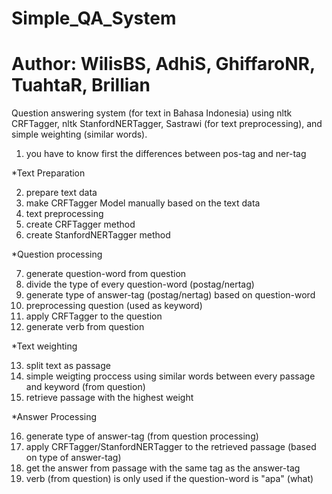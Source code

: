 # Simple_QA_System
# Author: WilisBS, AdhiS, GhiffaroNR, TuahtaR, Brillian 
Question answering system (for text in Bahasa Indonesia) using nltk CRFTagger, nltk StanfordNERTagger, Sastrawi (for text preprocessing), and simple weighting (similar words).

1. you have to know first the differences between pos-tag and ner-tag

*Text Preparation

2. prepare text data
3. make CRFTagger Model manually based on the text data
4. text preprocessing 
5. create CRFTagger method
6. create StanfordNERTagger method

*Question processing

7. generate question-word from question
8. divide the type of every question-word (postag/nertag)
9. generate type of answer-tag (postag/nertag) based on question-word
10. preprocessing question (used as keyword)
11. apply CRFTagger to the question
12. generate verb from question

*Text weighting

13. split text as passage
14. simple weigting proccess using similar words between every passage and keyword (from question)
15. retrieve passage with the highest weight 

*Answer Processing

16. generate type of answer-tag (from question processing)
17. apply CRFTagger/StanfordNERTagger to the retrieved passage (based on type of answer-tag)
18. get the answer from passage with the same tag as the answer-tag
19. verb (from question) is only used if the question-word is "apa" (what)

